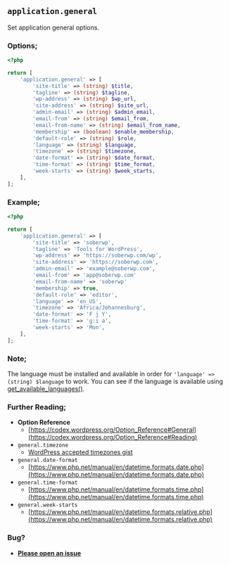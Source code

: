 ## `application.general`

Set application general options.

### Options;

```php
<?php

return [
    'application.general' => [
        'site-title' => (string) $title,
        'tagline' => (string) $tagline,
        'wp-address' => (string) $wp_url,
        'site-address' => (string) $site_url,
        'admin-email' => (string) $admin_email,
        'email-from' => (string) $email_from,
        'email-from-name' => (string) $email_from_name,
        'membership' => (boolean) $enable_membership,
        'default-role' => (string) $role,
        'language' => (string) $language,
        'timezone' => (string) $timezone,
        'date-format' => (string) $date_format,
        'time-format' => (string) $time_format,
        'week-starts' => (string) $week_starts,
    ],
];
```

### Example;

```php
<?php

return [
    'application.general' => [
        'site-title' => 'soberwp',
        'tagline' => 'Tools for WordPress',
        'wp-address' => 'https://soberwp.com/wp',
        'site-address' => 'https://soberwp.com',
        'admin-email' => 'example@soberwp.com',
        'email-from' => 'app@soberwp.com'
        'email-from-name' => 'soberwp'
        'membership' => true,
        'default-role' => 'editor',
        'language' => 'en_US',
        'timezone' => 'Africa/Johannesburg',
        'date-format' => 'F j Y',
        'time-format' => 'g:i a',
        'week-starts' => 'Mon',
    ],
];
```

### Note;

The language must be installed and available in order for `'language' => (string) $language` to work. You can see if the language is available using [get_available_languages()](https://developer.wordpress.org/reference/functions/get_available_languages/).

### Further Reading;

* **Option Reference**
    * [https://codex.wordpress.org/Option_Reference#General](https://codex.wordpress.org/Option_Reference#Reading)
* `general.timezone`
    * [WordPress accepted timezones gist](https://gist.github.com/mj1856/f0eaa302d56cd7b3dd3e)
* `general.date-format`
    * [https://www.php.net/manual/en/datetime.formats.date.php](https://www.php.net/manual/en/datetime.formats.date.php)
* `general.time-format`
    * [https://www.php.net/manual/en/datetime.formats.time.php](https://www.php.net/manual/en/datetime.formats.time.php)
* `general.week-starts`
    * [https://www.php.net/manual/en/datetime.formats.relative.php](https://www.php.net/manual/en/datetime.formats.relative.php)

### Bug?

* **[Please open an issue](https://github.com/soberwp/intervention/issues/new?title=[application.general]&labels=bug&assignees=darrenjacoby)**